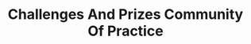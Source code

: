---
# This topic lives at
# https://digital.gov/topics/challenges-and-prizes-community-of-practice

slug: "challenges-and-prizes-community-of-practice"

# Topic Title
title: "Challenges And Prizes Community Of Practice"

# description — keep it short and clear
summary: ""


# Weight
weight: 1

# For more information on managing topics,
# see https://github.com/GSA/digitalgov.gov/wiki
---